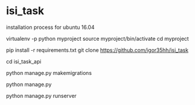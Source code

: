 # isi_task

installation process for ubuntu 16.04

virtualenv -p python myproject
source myproject/bin/activate
cd myproject

pip install -r requirements.txt
git clone https://github.com/igor35hh/isi_task

cd isi_task_api

python manage.py makemigrations

python manage.py 

python manage.py runserver